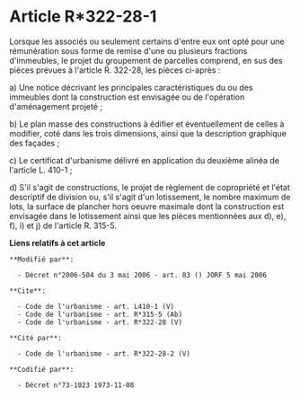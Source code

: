 # Article R*322-28-1

Lorsque les associés ou seulement certains d'entre eux ont opté pour une rémunération sous forme de remise d'une ou plusieurs
fractions d'immeubles, le projet du groupement de parcelles comprend, en sus des pièces prévues à l'article R. 322-28, les
pièces ci-après : 

a) Une notice décrivant les principales caractéristiques du ou des immeubles dont la construction est envisagée ou de
l'opération d'aménagement projeté ; 

b) Le plan masse des constructions à édifier et éventuellement de celles à modifier, coté dans les trois dimensions, ainsi
que la description graphique des façades ; 

c) Le certificat d'urbanisme délivré en application du deuxième alinéa de l'article L. 410-1 ; 

d) S'il s'agit de constructions, le projet de règlement de copropriété et l'état descriptif de division ou, s'il s'agit d'un
lotissement, le nombre maximum de lots, la surface de plancher hors oeuvre maximale dont la construction est envisagée dans
le lotissement ainsi que les pièces mentionnées aux d), e), f), i) et j) de l'article R. 315-5.

**Liens relatifs à cet article**

	**Modifié par**:

	  - Décret n°2006-504 du 3 mai 2006 - art. 83 () JORF 5 mai 2006

	**Cite**:

	  - Code de l'urbanisme - art. L410-1 (V)
	  - Code de l'urbanisme - art. R*315-5 (Ab)
	  - Code de l'urbanisme - art. R*322-28 (V)

	**Cité par**:

	  - Code de l'urbanisme - art. R*322-28-2 (V)

	**Codifié par**:

	  - Décret n°73-1023 1973-11-08
